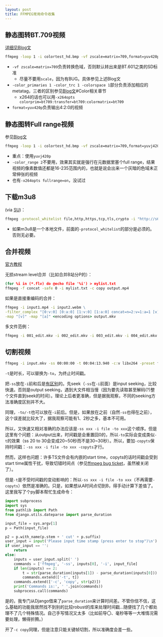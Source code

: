 ```yaml
---
layout: post
title: FFMPEG常用命令收集
---
```


## 静态图转BT.709视频

[详细见Blog文](https://fireattack.wordpress.com/2019/09/19/convert-image-to-video-using-ffmpeg/)
```bat
ffmpeg -loop 1 -i colortest_hd.bmp -vf zscale=matrix=709,format=yuv420p -color_primaries 1 -color_trc 1 -colorspace 1 -t 30 out2.mp4
```

* `-vf zscale=matrix=709`负责转换色域，否则默认转出来是BT.601之类的SD标准
  * 尽量不要用`scale`，因为有BUG。具体参见上述Blog文
* `-color_primaries 1 -color_trc 1 -colorspace 1`部分负责添加相应的metatag，三者的区别参见[Blog文](https://fireattack.wordpress.com/2018/06/03/topics-about-dvd-encoding/)#Color相关章节
  * x264的话也可以用`-x264opts colorprim=bt709:transfer=bt709:colormatrix=bt709`
* `format=yuv420p`负责输出4:2:0的视频

## 静态图转Full range视频

参见[Blog文](https://fireattack.wordpress.com/2018/06/09/full-range-video-in-browsers/)

```bat
ffmpeg -loop 1 -i colortest_hd.bmp -vf zscale=matrix=709,format=yuvj420p -color_primaries 1 -color_trc 1 -colorspace 1 -t 30 out2.mp4
```
* 重点：使用`yuvj420p`
* `-color_range 2`不要用，效果其实就是强行在元数据里塞个full range，结果视频的像素数值还都是16-235范围内的，也就是说会出来一个灰暗的色域未正常伸张的视频
* 也有`-x264opts fullrange=on`，没试过

## 下载m3u8

(via [SU](https://superuser.com/questions/1260846/downloading-m3u8-videos))：

```bat
ffmpeg -protocol_whitelist file,http,https,tcp,tls,crypto -i "http://s6.vidshare.tv/hls/pdommq4tlsm4f4kmledsh5d5fcn27i35msjxqw62lfflut5bgaqhb5kirb5q/index-v1-a1.m3u8" -c copy video.mp4
```

* 如果m3u8是一个本地文件，前面的`-protocol_whitelist`的部分是必须的。否则无必要。

## 合并视频

[官方教程](https://trac.ffmpeg.org/wiki/Concatenate)

无损stream level合并（比如合并B站分P的）：

```bat
(for %i in (*.flv) do @echo file '%i') > mylist.txt
ffmpeg -f concat -safe 0 -i mylist.txt -c copy output.mp4
```

如果是直接重编码的合并：

```bat
ffmpeg -i input1.mp4 -i input2.webm \
-filter_complex "[0:v:0] [0:a:0] [1:v:0] [1:a:0] concat=n=2:v=1:a=1 [v] [a]" \
-map "[v]" -map "[a]" <encoding options> output.mkv
```

多文件范例：

```bat
ffmpeg -i 001_edit.mkv -i 002_edit.mkv -i 003_edit.mkv -i 004_edit.mkv -i 005_edit.mkv -i 006_edit.mkv -i 007_edit.mkv -filter_complex "[0:v:0] [0:a:0] [1:v:0] [1:a:0] [2:v:0] [2:a:0] [3:v:0] [3:a:0] [4:v:0] [4:a:0] [5:v:0] [5:a:0] [6:v:0] [6:a:0] concat=n=7:v=1:a=1 [v] [a]" -map "[v]" -map "[a]" -c:v libx264 -preset slower -crf 18 -profile:v high -level 5.0 -c:a libvorbis -qscale:a 6 result_final.mp4
```

## 切割视频

```bat
ffmpeg -i input.mkv -ss 00:00:00 -t 00:04:13.940 -c:v libx264 -preset fast -crf 18 -c:a flac cut.mkv
```
`-t`是时长，可以替换为`-to`，为终止时间戳。

把`-ss`放在`-i`前和后是[有区别](http://trac.ffmpeg.org/wiki/Seeking)的。先seek（`-ss`在`-i`前面）是input seeking，比较快速。否则是output seeking，遇到大文件相当慢（因为要先读取甚至解码(?)整个文件直到seek的时间）。理论上后者更准确，但是据我观察，不同的seeking方法准确度区别并不大。

同理，`-to/-t`也可以放在`-i`前后。但是，如果放在之前（自然`-ss`也得在之前），这个误差就比较大了，据我观察可能有1、2秒之多，基本不可用。

所以，又快速又相对准确的办法应该是`-ss xxx -i file -to xxx`这个顺序。但是这里有个问题：从output出来，时间戳是会重置回0的，所以`-to`实际会变成类似`-t`的效果（ss 20 to 30会变成20~50秒而不是30~30秒）。所以，要加`-copyts`保持时间戳：`-ss xxx -i file -to xxx -copyts`才行。

然而，这样也问题：许多TS文件会有内嵌的start time，copyts的话时间戳会受到start time属性干扰，导致切错时间点（参见[ffmpeg bug ticket](https://trac.ffmpeg.org/ticket/8451)，虽然被关闭了）。

但是`-t`是不受时间戳的变动影响的：所以`-ss xxx -i file -to xxx`（不再需要`-copyts`）依然是准确的。只是，如果想从A时间点切到B，得手动计算下差值了。这里我写了个py脚本帮忙生成命令：

```python
import subprocess
import sys
from pathlib import Path
from django.utils.dateparse import parse_duration

input_file = sys.argv[1]
p = Path(input_file)

p2 = p.with_name(p.stem + ' cut' + p.suffix)
user_input = input('Please input time stamp (press enter to stop")\n')
if user_input == '':
    return
else:
    inputs = user_input.split(' ')
    commands = ['ffmpeg', '-ss', inputs[0], '-i', input_file]            
    if len(inputs) == 2:
        t = str(parse_duration(inputs[1]) - parse_duration(inputs[0]))
        commands.extend(['-t', t])
    commands.extend(['-c', 'copy', str(p2)])
    print('Commands is:', ' '.join(commands))
    subprocess.call(commands)

```

是的，我专门从Django借来了`parse_duration`来计算时间差。不管你信不信，这么基础的功能我居然找不到别的比较robust的库来处理时间戳…随便找了几个都处理不了几个特殊情况。自己手写情况又太多（比如前导〇、毫秒等等一大堆情况需要处理，懒得折腾。）

开了`-c copy`同理，但是注意只能关键帧切割，所以准确度会差一些。

